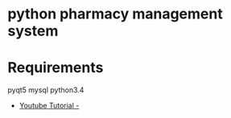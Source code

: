 # python pharmacy management system

# Requirements 
 pyqt5
 mysql
 python3.4


* [Youtube Tutorial - ](https://youtu.be/zwMYG_Gsh5Q)

